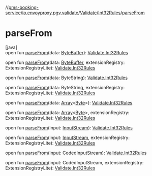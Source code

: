 //[pms-booking-service](../../../../index.md)/[io.envoyproxy.pgv.validate](../../index.md)/[Validate](../index.md)/[Int32Rules](index.md)/[parseFrom](parse-from.md)

# parseFrom

[java]\
open fun [parseFrom](parse-from.md)(data: [ByteBuffer](https://docs.oracle.com/en/java/javase/23/docs/api/java.base/java/nio/ByteBuffer.html)): [Validate.Int32Rules](index.md)

open fun [parseFrom](parse-from.md)(data: [ByteBuffer](https://docs.oracle.com/en/java/javase/23/docs/api/java.base/java/nio/ByteBuffer.html), extensionRegistry: ExtensionRegistryLite): [Validate.Int32Rules](index.md)

open fun [parseFrom](parse-from.md)(data: ByteString): [Validate.Int32Rules](index.md)

open fun [parseFrom](parse-from.md)(data: ByteString, extensionRegistry: ExtensionRegistryLite): [Validate.Int32Rules](index.md)

open fun [parseFrom](parse-from.md)(data: [Array](https://kotlinlang.org/api/core/kotlin-stdlib/kotlin/-array/index.html)&lt;[Byte](https://kotlinlang.org/api/core/kotlin-stdlib/kotlin/-byte/index.html)&gt;): [Validate.Int32Rules](index.md)

open fun [parseFrom](parse-from.md)(data: [Array](https://kotlinlang.org/api/core/kotlin-stdlib/kotlin/-array/index.html)&lt;[Byte](https://kotlinlang.org/api/core/kotlin-stdlib/kotlin/-byte/index.html)&gt;, extensionRegistry: ExtensionRegistryLite): [Validate.Int32Rules](index.md)

open fun [parseFrom](parse-from.md)(input: [InputStream](https://docs.oracle.com/en/java/javase/23/docs/api/java.base/java/io/InputStream.html)): [Validate.Int32Rules](index.md)

open fun [parseFrom](parse-from.md)(input: [InputStream](https://docs.oracle.com/en/java/javase/23/docs/api/java.base/java/io/InputStream.html), extensionRegistry: ExtensionRegistryLite): [Validate.Int32Rules](index.md)

open fun [parseFrom](parse-from.md)(input: CodedInputStream): [Validate.Int32Rules](index.md)

open fun [parseFrom](parse-from.md)(input: CodedInputStream, extensionRegistry: ExtensionRegistryLite): [Validate.Int32Rules](index.md)